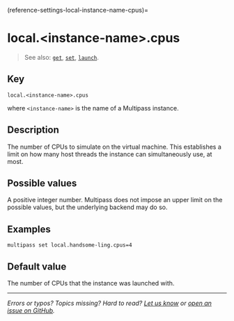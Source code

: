 (reference-settings-local-instance-name-cpus)=
# local.\<instance-name\>.cpus

> See also: [`get`](/reference/command-line-interface/get), [`set`](/reference/command-line-interface/set), [`launch`](/reference/command-line-interface/launch).

## Key

`local.<instance-name>.cpus`

where `<instance-name>` is the name of a Multipass instance.

## Description

The number of CPUs to simulate on the virtual machine. This establishes a limit on how many host threads the instance can simultaneously use, at most.

## Possible values

A positive integer number. Multipass does not impose an upper limit on the possible values, but the underlying backend may do so.

## Examples

`multipass set local.handsome-ling.cpus=4`

## Default value

The number of CPUs that the instance was launched with.

---

*Errors or typos? Topics missing? Hard to read? <a href="https://docs.google.com/forms/d/e/1FAIpQLSd0XZDU9sbOCiljceh3rO_rkp6vazy2ZsIWgx4gsvl_Sec4Ig/viewform?usp=pp_url&entry.317501128=https://multipass.run/docs/local.<instance-name>.cpus" target="_blank">Let us know</a> or <a href="https://github.com/canonical/multipass/issues/new/choose" target="_blank">open an issue on GitHub</a>.*

